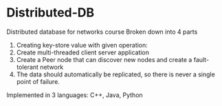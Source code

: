 # Distributed-DB
Distributed database for networks course
Broken down into 4 parts
1. Creating key-store value with given operation: 
2. Create multi-threaded client server application
3. Create a Peer node that can discover new nodes and create a fault-tolerant network
4. The data should automatically be replicated, so there is never a single point of failure.  

Implemented in 3 languages: C++, Java, Python


